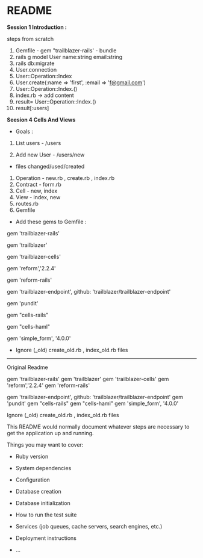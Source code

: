 # README

**Session 1 Introduction :** 

steps from scratch
1. Gemfile - gem "trailblazer-rails' - bundle 
2. rails g model User name:string email:string
3. rails db:migrate
4. User.connection
5. User::Operation::Index
6. User.create(:name => 'first', :email => 'f@gmail.com')
7. User::Operation::Index.()
8. index.rb -> add content
9. result= User::Operation::Index.()
10. result[:users]

**Seesion 4 Cells And Views**

* Goals :
1) List users - /users

2) Add new User - /users/new

* files changed/used/created 

1. Operation - new.rb , create.rb , index.rb
2. Contract - form.rb
3. Cell - new, index
4. View - index, new
5. routes.rb  
6. Gemfile

* Add these gems to Gemfile :

gem 'trailblazer-rails'

gem 'trailblazer'

gem 'trailblazer-cells'

gem 'reform','2.2.4'

gem 'reform-rails'

gem 'trailblazer-endpoint', github: 'trailblazer/trailblazer-endpoint'

gem 'pundit'

gem "cells-rails"

gem "cells-haml"

gem 'simple_form', '4.0.0'

* Ignore (_old) create_old.rb , index_old.rb files

-------------------------------------------------------------------------------------------------------------
Original Readme

gem 'trailblazer-rails'
gem 'trailblazer'
gem 'trailblazer-cells'
gem 'reform','2.2.4'
gem 'reform-rails'

gem 'trailblazer-endpoint', github: 'trailblazer/trailblazer-endpoint'
gem 'pundit'
gem "cells-rails"
gem "cells-haml"
gem 'simple_form', '4.0.0'

Ignore (_old) create_old.rb , index_old.rb files

This README would normally document whatever steps are necessary to get the
application up and running.

Things you may want to cover:

* Ruby version

* System dependencies

* Configuration

* Database creation

* Database initialization

* How to run the test suite

* Services (job queues, cache servers, search engines, etc.)

* Deployment instructions

* ...

